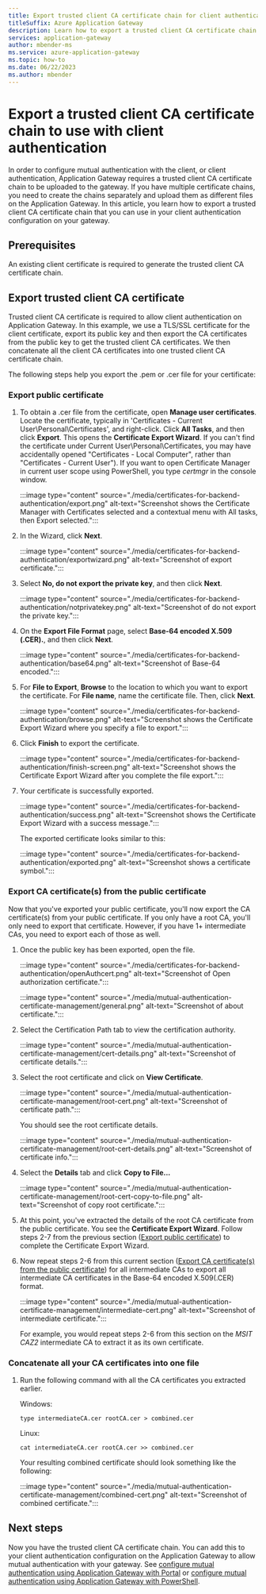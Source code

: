 ```yaml
---
title: Export trusted client CA certificate chain for client authentication
titleSuffix: Azure Application Gateway
description: Learn how to export a trusted client CA certificate chain for client authentication on Azure Application Gateway
services: application-gateway
author: mbender-ms
ms.service: azure-application-gateway
ms.topic: how-to
ms.date: 06/22/2023
ms.author: mbender
---
```


# Export a trusted client CA certificate chain to use with client authentication
In order to configure mutual authentication with the client, or client authentication, Application Gateway requires a trusted client CA certificate chain to be uploaded to the gateway. If you have multiple certificate chains, you need to create the chains separately and upload them as different files on the Application Gateway. In this article, you learn how to export a trusted client CA certificate chain that you can use in your client authentication configuration on your gateway.  

## Prerequisites

An existing client certificate is required to generate the trusted client CA certificate chain. 

## Export trusted client CA certificate

Trusted client CA certificate is required to allow client authentication on Application Gateway. In this example, we use a TLS/SSL certificate for the client certificate, export its public key and then export the CA certificates from the public key to get the trusted client CA certificates. We then concatenate all the client CA certificates into one trusted client CA certificate chain. 

The following steps help you export the .pem or .cer file for your certificate:

### Export public certificate 

1. To obtain a .cer file from the certificate, open **Manage user certificates**. Locate the certificate, typically in 'Certificates - Current User\Personal\Certificates', and right-click. Click **All Tasks**, and then click **Export**. This opens the **Certificate Export Wizard**. If you can't find the certificate under Current User\Personal\Certificates, you may have accidentally opened "Certificates - Local Computer", rather than "Certificates - Current User"). If you want to open Certificate Manager in current user scope using PowerShell, you type *certmgr* in the console window.

    :::image type="content" source="./media/certificates-for-backend-authentication/export.png" alt-text="Screenshot shows the Certificate Manager with Certificates selected and a contextual menu with All tasks, then Export selected.":::

1. In the Wizard, click **Next**.

    :::image type="content" source="./media/certificates-for-backend-authentication/exportwizard.png" alt-text="Screenshot of export certificate.":::

1. Select **No, do not export the private key**, and then click **Next**.

    :::image type="content" source="./media/certificates-for-backend-authentication/notprivatekey.png" alt-text="Screenshot of do not export the private key.":::

1. On the **Export File Format** page, select **Base-64 encoded X.509 (.CER).**, and then click **Next**.

    :::image type="content" source="./media/certificates-for-backend-authentication/base64.png" alt-text="Screenshot of Base-64 encoded.":::

1. For **File to Export**, **Browse** to the location to which you want to export the certificate. For **File name**, name the certificate file. Then, click **Next**.

    :::image type="content" source="./media/certificates-for-backend-authentication/browse.png" alt-text="Screenshot shows the Certificate Export Wizard where you specify a file to export.":::

1. Click **Finish** to export the certificate.
    
    :::image type="content" source="./media/certificates-for-backend-authentication/finish-screen.png" alt-text="Screenshot shows the Certificate Export Wizard after you complete the file export.":::

1. Your certificate is successfully exported.

    :::image type="content" source="./media/certificates-for-backend-authentication/success.png" alt-text="Screenshot shows the Certificate Export Wizard with a success message.":::

   The exported certificate looks similar to this:

    :::image type="content" source="./media/certificates-for-backend-authentication/exported.png" alt-text="Screenshot shows a certificate symbol.":::
### Export CA certificate(s) from the public certificate

Now that you've exported your public certificate, you'll now export the CA certificate(s) from your public certificate. If you only have a root CA, you'll only need to export that certificate. However, if you have 1+ intermediate CAs, you need to export each of those as well. 

1. Once the public key has been exported, open the file.

    :::image type="content" source="./media/certificates-for-backend-authentication/openAuthcert.png" alt-text="Screenshot of Open authorization certificate.":::

    :::image type="content" source="./media/mutual-authentication-certificate-management/general.png" alt-text="Screenshot of about certificate.":::

1. Select the Certification Path tab to view the certification authority.

    :::image type="content" source="./media/mutual-authentication-certificate-management/cert-details.png" alt-text="Screenshot of certificate details.":::

1. Select the root certificate and click on **View Certificate**.

    :::image type="content" source="./media/mutual-authentication-certificate-management/root-cert.png" alt-text="Screenshot of certificate path.":::

   You should see the root certificate details.

     :::image type="content" source="./media/mutual-authentication-certificate-management/root-cert-details.png" alt-text="Screenshot of certificate info.":::

1. Select the **Details** tab and click **Copy to File...**

     :::image type="content" source="./media/mutual-authentication-certificate-management/root-cert-copy-to-file.png" alt-text="Screenshot of copy root certificate.":::

1. At this point, you've extracted the details of the root CA certificate from the public certificate. You see the **Certificate Export Wizard**. Follow steps 2-7 from the previous section ([Export public certificate](./mutual-authentication-certificate-management.md#export-public-certificate)) to complete the Certificate Export Wizard. 

1. Now repeat steps 2-6 from this current section ([Export CA certificate(s) from the public certificate](./mutual-authentication-certificate-management.md#export-ca-certificates-from-the-public-certificate)) for all intermediate CAs to export all intermediate CA certificates in the Base-64 encoded X.509(.CER) format.

    :::image type="content" source="./media/mutual-authentication-certificate-management/intermediate-cert.png" alt-text="Screenshot of intermediate certificate.":::

    For example, you would repeat steps 2-6 from this section on the *MSIT CAZ2* intermediate CA to extract it as its own certificate. 

### Concatenate all your CA certificates into one file

1. Run the following command with all the CA certificates you extracted earlier. 

    Windows:
    ```console
    type intermediateCA.cer rootCA.cer > combined.cer
    ```
    
    Linux:
    ```console
    cat intermediateCA.cer rootCA.cer >> combined.cer
    ```

    Your resulting combined certificate should look something like the following:
    
    :::image type="content" source="./media/mutual-authentication-certificate-management/combined-cert.png" alt-text="Screenshot of combined certificate.":::

## Next steps

Now you have the trusted client CA certificate chain. You can add this to your client authentication configuration on the Application Gateway to allow mutual authentication with your gateway. See [configure mutual authentication using Application Gateway with Portal](./mutual-authentication-portal.md) or [configure mutual authentication using Application Gateway with PowerShell](./mutual-authentication-powershell.md).

